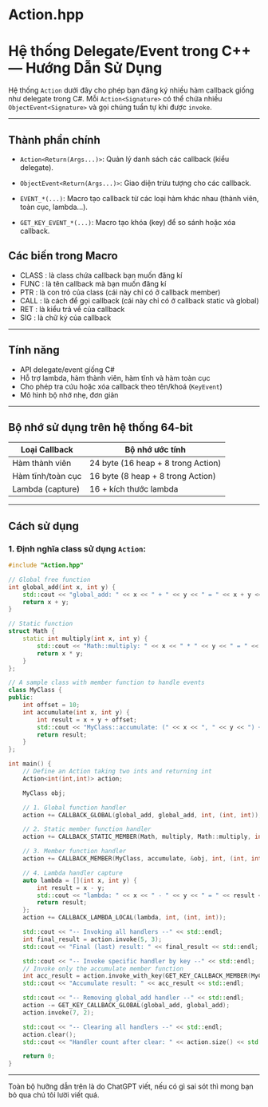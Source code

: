 # Action.hpp
# Hệ thống Delegate/Event trong C++ — Hướng Dẫn Sử Dụng

Hệ thống `Action` dưới đây cho phép bạn đăng ký nhiều hàm callback giống như delegate trong C#. Mỗi `Action<Signature>` có thể chứa nhiều `ObjectEvent<Signature>` và gọi chúng tuần tự khi được `invoke`.

---

## Thành phần chính

- `Action<Return(Args...)>`: Quản lý danh sách các callback (kiểu delegate).

- `ObjectEvent<Return(Args...)>`: Giao diện trừu tượng cho các callback.

- `EVENT_*(...)`: Macro tạo callback từ các loại hàm khác nhau (thành viên, toàn cục, lambda...).

- `GET_KEY_EVENT_*(...)`: Macro tạo khóa (key) để so sánh hoặc xóa callback.

## Các biến trong Macro
- CLASS : là class chứa callback bạn muốn đăng kí
- FUNC : là tên callback mà bạn muốn đăng kí
- PTR : là con trỏ của class (cái này chỉ có ở callback member)
- CALL : là cách để gọi callback (cái này chỉ có ở callback static và global)
- RET : là kiểu trả về của callback
- SIG : là chữ ký của callback
---

## Tính năng
- API delegate/event giống C#
- Hỗ trợ lambda, hàm thành viên, hàm tĩnh và hàm toàn cục
- Cho phép tra cứu hoặc xóa callback theo tên/khoá (`KeyEvent`)
- Mô hình bộ nhớ nhẹ, đơn giản

---

## Bộ nhớ sử dụng trên hệ thống 64-bit

| Loại Callback        | Bộ nhớ ước tính            |
|----------------------|----------------------------|
| Hàm thành viên       | 24 byte (16 heap + 8 trong Action) |
| Hàm tĩnh/toàn cục    | 16 byte (8 heap + 8 trong Action)  |
| Lambda (capture)     | 16 + kích thước lambda     |

---

## Cách sử dụng

### 1. Định nghĩa class sử dụng `Action`:

```cpp
#include "Action.hpp"

// Global free function
int global_add(int x, int y) {
    std::cout << "global_add: " << x << " + " << y << " = " << x + y << std::endl;
    return x + y;
}

// Static function
struct Math {
    static int multiply(int x, int y) {
        std::cout << "Math::multiply: " << x << " * " << y << " = " << x * y << std::endl;
        return x * y;
    }
};

// A sample class with member function to handle events
class MyClass {
public:
    int offset = 10;
    int accumulate(int x, int y) {
        int result = x + y + offset;
        std::cout << "MyClass::accumulate: (" << x << ", " << y << ") + offset " << offset << " = " << result << std::endl;
        return result;
    }
};

int main() {
    // Define an Action taking two ints and returning int
    Action<int(int,int)> action;

    MyClass obj;

    // 1. Global function handler
    action += CALLBACK_GLOBAL(global_add, global_add, int, (int, int));

    // 2. Static member function handler
    action += CALLBACK_STATIC_MEMBER(Math, multiply, Math::multiply, int, (int, int));

    // 3. Member function handler
    action += CALLBACK_MEMBER(MyClass, accumulate, &obj, int, (int, int));

    // 4. Lambda handler capture
    auto lambda = [](int x, int y) {
        int result = x - y;
        std::cout << "lambda: " << x << " - " << y << " = " << result << std::endl;
        return result;
    };
    action += CALLBACK_LAMBDA_LOCAL(lambda, int, (int, int));

    std::cout << "-- Invoking all handlers --" << std::endl;
    int final_result = action.invoke(5, 3);
    std::cout << "Final (last) result: " << final_result << std::endl;

    std::cout << "-- Invoke specific handler by key --" << std::endl;
    // Invoke only the accumulate member function
    int acc_result = action.invoke_with_key(GET_KEY_CALLBACK_MEMBER(MyClass, accumulate, &obj), 2, 4);
    std::cout << "Accumulate result: " << acc_result << std::endl;

    std::cout << "-- Removing global_add handler --" << std::endl;
    action -= GET_KEY_CALLBACK_GLOBAL(global_add, global_add);
    action.invoke(7, 2);

    std::cout << "-- Clearing all handlers --" << std::endl;
    action.clear();
    std::cout << "Handler count after clear: " << action.size() << std::endl;

    return 0;
}
```
---
Toàn bộ hưỡng dẫn trên là do ChatGPT viết, nếu có gì sai sót thì mong bạn bỏ qua chú tôi lười viết quá.
